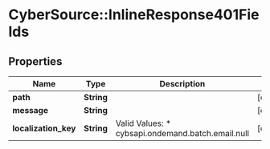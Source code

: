# CyberSource::InlineResponse401Fields

## Properties
Name | Type | Description | Notes
------------ | ------------- | ------------- | -------------
**path** | **String** |  | [optional] 
**message** | **String** |  | [optional] 
**localization_key** | **String** | Valid Values:   * cybsapi.ondemand.batch.email.null  | [optional] 


